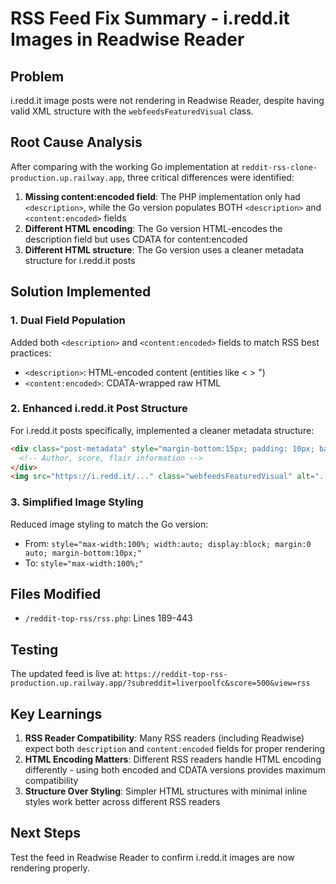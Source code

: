 # RSS Feed Fix Summary - i.redd.it Images in Readwise Reader

## Problem
i.redd.it image posts were not rendering in Readwise Reader, despite having valid XML structure with the `webfeedsFeaturedVisual` class.

## Root Cause Analysis
After comparing with the working Go implementation at `reddit-rss-clone-production.up.railway.app`, three critical differences were identified:

1. **Missing content:encoded field**: The PHP implementation only had `<description>`, while the Go version populates BOTH `<description>` and `<content:encoded>` fields
2. **Different HTML encoding**: The Go version HTML-encodes the description field but uses CDATA for content:encoded
3. **Different HTML structure**: The Go version uses a cleaner metadata structure for i.redd.it posts

## Solution Implemented

### 1. Dual Field Population
Added both `<description>` and `<content:encoded>` fields to match RSS best practices:
- `<description>`: HTML-encoded content (entities like &lt; &gt; &quot;)
- `<content:encoded>`: CDATA-wrapped raw HTML

### 2. Enhanced i.redd.it Post Structure
For i.redd.it posts specifically, implemented a cleaner metadata structure:
```html
<div class="post-metadata" style="margin-bottom:15px; padding: 10px; background-color: #f9f9f9; border-radius: 5px; border-left: 3px solid #ff4500;">
  <!-- Author, score, flair information -->
</div>
<img src="https://i.redd.it/..." class="webfeedsFeaturedVisual" alt="..." style="max-width:100%;" />
```

### 3. Simplified Image Styling
Reduced image styling to match the Go version:
- From: `style="max-width:100%; width:auto; display:block; margin:0 auto; margin-bottom:10px;"`
- To: `style="max-width:100%;"`

## Files Modified
- `/reddit-top-rss/rss.php`: Lines 189-443

## Testing
The updated feed is live at:
`https://reddit-top-rss-production.up.railway.app/?subreddit=liverpoolfc&score=500&view=rss`

## Key Learnings
1. **RSS Reader Compatibility**: Many RSS readers (including Readwise) expect both `description` and `content:encoded` fields for proper rendering
2. **HTML Encoding Matters**: Different RSS readers handle HTML encoding differently - using both encoded and CDATA versions provides maximum compatibility
3. **Structure Over Styling**: Simpler HTML structures with minimal inline styles work better across different RSS readers

## Next Steps
Test the feed in Readwise Reader to confirm i.redd.it images are now rendering properly.